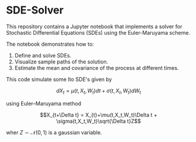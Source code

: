 # SDE-Solver

This repository contains a Jupyter notebook that implements a solver for Stochastic Differential Equations (SDEs) using the Euler-Maruyama scheme.

The notebook demonstrates how to:
1) Define and solve SDEs.
2) Visualize sample paths of the solution.
3) Estimate the mean and covariance of the process at different times.

This code simulate some Ito SDE's given by

$$dX_t = \mu(t,X_t,W_t) dt + \sigma(t,X_t,W_t)dW_t$$

using Euler–Maruyama method 

$$X_{t+\Delta t} = X_{t}+\mu(t,X_t,W_t)\Delta t + \sigma(t,X_t,W_t)\sqrt{\Delta t}Z$$

wher $Z \sim \mathcal{N}(0,1)$ is a gaussian variable.


